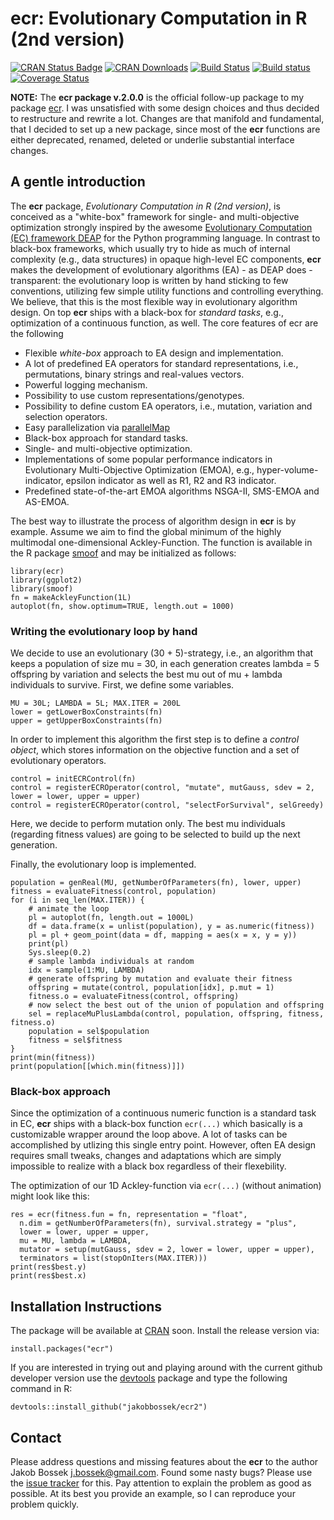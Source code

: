 # ecr: Evolutionary Computation in R (2nd version)

[![CRAN Status Badge](http://www.r-pkg.org/badges/version/ecr2)](http://cran.r-project.org/web/packages/ecr2)
[![CRAN Downloads](http://cranlogs.r-pkg.org/badges/ecr2)](http://cran.rstudio.com/web/packages/ecr2/index.html)
[![Build Status](https://travis-ci.org/jakobbossek/ecr2.svg?branch=master)](https://travis-ci.org/jakobbossek/ecr2)
[![Build status](https://ci.appveyor.com/api/projects/status/eu0nns2dsgocwntw/branch/master?svg=true)](https://ci.appveyor.com/project/jakobbossek/ecr2/branch/master)
[![Coverage Status](https://coveralls.io/repos/github/jakobbossek/ecr2/badge.svg?branch=master)](https://coveralls.io/github/jakobbossek/ecr2?branch=master)

**NOTE:** The **ecr package v.2.0.0** is the official follow-up package to my package [ecr](https://github.com/jakobbossek/ecr). I was unsatisfied with some design choices and thus decided to restructure and rewrite a lot. Changes are that manifold and fundamental, that I decided to set up a new package, since most of the **ecr** functions are either deprecated, renamed, deleted or underlie substantial interface changes.

## A gentle introduction

The **ecr** package, *Evolutionary Computation in R (2nd version)*, is conceived as a "white-box" framework for single- and multi-objective optimization strongly inspired by the awesome [Evolutionary Computation (EC) framework DEAP](https://github.com/DEAP/deap) for the Python programming language. In contrast to black-box frameworks, which usually try to hide as much of internal complexity (e.g., data structures) in opaque high-level EC components, **ecr** makes the development of evolutionary algorithms (EA) - as DEAP does - transparent: the evolutionary loop is written by hand sticking to few conventions, utilizing few simple utility functions and controlling everything. We believe, that this is the most flexible way in evolutionary algorithm design. On top **ecr** ships with a black-box for *standard tasks*, e.g., optimization of a continuous function, as well. The core features of ecr are the following

* Flexible *white-box* approach to EA design and implementation.
* A lot of predefined EA operators for standard representations, i.e., permutations, binary strings and real-values vectors.
* Powerful logging mechanism.
* Possibility to use custom representations/genotypes.
* Possibility to define custom EA operators, i.e., mutation, variation and selection operators.
* Easy parallelization via [parallelMap](https://cran.r-project.org/web/packages/parallelMap/index.html)
* Black-box approach for standard tasks.
* Single- and multi-objective optimization.
* Implementations of some popular performance indicators in Evolutionary Multi-Objective Optimization (EMOA), e.g., hyper-volume-indicator, epsilon indicator as well as R1, R2 and R3 indicator.
* Predefined state-of-the-art EMOA algorithms NSGA-II, SMS-EMOA and AS-EMOA.

The best way to illustrate the process of algorithm design in **ecr** is by example. Assume we aim to find the global minimum of the highly multimodal one-dimensional Ackley-Function. The function is available in the R package [smoof](https://cran.r-project.org/web/packages/smoof/index.html) and may be initialized as follows:
```splus
library(ecr)
library(ggplot2)
library(smoof)
fn = makeAckleyFunction(1L)
autoplot(fn, show.optimum=TRUE, length.out = 1000)
```

### Writing the evolutionary loop by hand

We decide to use an evolutionary (30 + 5)-strategy, i.e., an algorithm that keeps a population of size mu = 30, in each generation creates lambda = 5 offspring by variation and selects the best mu out of mu + lambda individuals to survive. First, we define some variables.
```splus
MU = 30L; LAMBDA = 5L; MAX.ITER = 200L
lower = getLowerBoxConstraints(fn)
upper = getUpperBoxConstraints(fn)
```

In order to implement this algorithm the first step is to define a *control object*, which stores information on the objective function and a set of evolutionary operators.
```splus
control = initECRControl(fn)
control = registerECROperator(control, "mutate", mutGauss, sdev = 2, lower = lower, upper = upper)
control = registerECROperator(control, "selectForSurvival", selGreedy)
```
Here, we decide to perform mutation only. The best mu individuals (regarding fitness values) are going to be selected to build up the next generation.

Finally, the evolutionary loop is implemented. 
```splus
population = genReal(MU, getNumberOfParameters(fn), lower, upper)
fitness = evaluateFitness(control, population)
for (i in seq_len(MAX.ITER)) {
    # animate the loop
    pl = autoplot(fn, length.out = 1000L)
    df = data.frame(x = unlist(population), y = as.numeric(fitness))
    pl = pl + geom_point(data = df, mapping = aes(x = x, y = y))
    print(pl)
    Sys.sleep(0.2)
    # sample lambda individuals at random
    idx = sample(1:MU, LAMBDA)
    # generate offspring by mutation and evaluate their fitness
    offspring = mutate(control, population[idx], p.mut = 1)
    fitness.o = evaluateFitness(control, offspring)
    # now select the best out of the union of population and offspring
    sel = replaceMuPlusLambda(control, population, offspring, fitness, fitness.o)
    population = sel$population
    fitness = sel$fitness
}
print(min(fitness))
print(population[[which.min(fitness)]])
```

### Black-box approach

Since the optimization of a continuous numeric function is a standard task in EC, **ecr** ships with a black-box function `ecr(...)` which basically is a customizable wrapper around the loop above. A lot of tasks can be accomplished by utlizing this single entry point. However, often EA design requires small tweaks, changes and adaptations which are simply impossible to realize with a black box regardless of their flexebility.

The optimization of our 1D Ackley-function via `ecr(...)` (without animation) might look like this:
```splus
res = ecr(fitness.fun = fn, representation = "float",
  n.dim = getNumberOfParameters(fn), survival.strategy = "plus",
  lower = lower, upper = upper,
  mu = MU, lambda = LAMBDA,
  mutator = setup(mutGauss, sdev = 2, lower = lower, upper = upper),
  terminators = list(stopOnIters(MAX.ITER)))
print(res$best.y)
print(res$best.x)
```

## Installation Instructions

The package will be available at [CRAN](http://cran.r-project.org) soon. Install the release version via:
```splus
install.packages("ecr")
```
If you are interested in trying out and playing around with the current github developer version use the [devtools](https://github.com/hadley/devtools) package and type the following command in R:

```splus
devtools::install_github("jakobbossek/ecr2")
```

## Contact

Please address questions and missing features about the **ecr** to the author Jakob Bossek <j.bossek@gmail.com>. Found some nasty bugs? Please use the [issue tracker](https://github.com/jakobbossek/ecr2/issues) for this. Pay attention to explain the problem as good as possible. At its best you provide an example, so I can reproduce your problem quickly.




